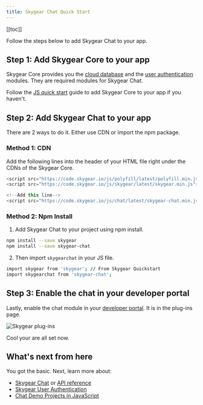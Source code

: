 ```yaml
---
title: Skygear Chat Quick Start
---
```


[[toc]]

Follow the steps below to add Skygear Chat to your app.

## Step 1: Add Skygear Core to your app

Skygear Core provides you the [cloud database](https://docs.skygear.io/guides/cloud-db/basics/js/) and the [user authentication](https://docs.skygear.io/guides/auth/basics/js/) modules. They are required modules for Skygear Chat.

Follow the [JS quick start](https://docs.skygear.io/guides/quickstart/js/) guide to add Skygear Core to your app if you haven't.

## Step 2: Add Skygear Chat to your app

There are 2 ways to do it. Either use CDN or import the npm package.

### Method 1: CDN

Add the following lines into the header of your HTML file right under the CDNs of the Skygear Core.

```javascript
<script src="https://code.skygear.io/js/polyfill/latest/polyfill.min.js"></script>
<script src="https://code.skygear.io/js/skygear/latest/skygear.min.js"></script>

<!--Add this line-->
<script src="https://code.skygear.io/js/chat/latest/skygear-chat.min.js"></script>
```

### Method 2: Npm Install

1. Add Skygear Chat to your project using npm install.
```bash
npm install --save skygear
npm install --save skygear-chat
```
2. Then import `skygearchat` in your JS file.
```bash
import skygear from 'skygear'; // From Skygear Quickstart
import skygearchat from 'skygear-chat';
```

## Step 3: Enable the chat in your developer portal

Lastly, enable the chat module in your [developer portal](https://portal.skygear.io/apps). It is in the plug-ins page.

![Skygear plug-ins](/assets/common/enable-chat-plugin-on-portal.png)

Cool your are all set now.

## What's next from here

You got the basic. Next, learn more about:
* [Skygear Chat](https://docs.skygear.io/guides/chat/basics/js/) or [API reference](https://doc.esdoc.org/github.com/skygeario/chat-SDK-JS/class/lib/container.js~SkygearChatContainer.html)
* [Skygear User Authentication](https://docs.skygear.io/guides/auth/basics/js/)
* [Chat Demo Projects in JavaScript](https://github.com/search?q=topic%3Ajavascript+topic%3Askygear-chat+org%3Askygear-demo&type=Repositories)
